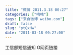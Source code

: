 ```yaml
---
title: "微博 2011.3.18 00:27"
categories: ["嘀咕"]
tags: ["来自微博 weibo.com"]
draft: false
slug: "ptQxHw"
date: "2011-03-18 00:27:00"
---
```


<p>工信部短信通知 O网页链接 ​​​​</p>

